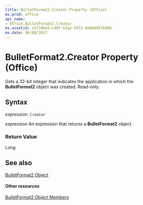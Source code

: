 ```yaml
---
title: BulletFormat2.Creator Property (Office)
ms.prod: office
api_name:
- Office.BulletFormat2.Creator
ms.assetid: e1f3d6e5-c40f-b1ae-5d71-de8b0857b498
ms.date: 06/08/2017
---
```



# BulletFormat2.Creator Property (Office)

Gets a 32-bit integer that indicates the application in which the  **BulletFormat2** object was created. Read-only.


## Syntax

 _expression_. `Creator`

 _expression_ An expression that returns a **BulletFormat2** object.


### Return Value

Long


## See also


[BulletFormat2 Object](bulletformat2-object-office.md)
#### Other resources


[BulletFormat2 Object Members](bulletformat2-members-office.md)


